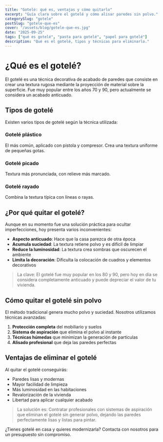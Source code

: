```yaml
---
title: "Gotelé: qué es, ventajas y cómo quitarlo"
excerpt: "Guía clara sobre el gotelé y cómo alisar paredes sin polvo."
categorySlug: "gotele"
postSlug: "gotele-que-es"
cover: "/assets/blog/gotele-que-es.jpg"
date: "2025-09-25"
tags: ["qué es gotelé", "pasta para gotelé", "papel para gotelé"]
description: "Qué es el gotelé, tipos y técnicas para eliminarlo."
---
```


# ¿Qué es el gotelé?

El gotelé es una técnica decorativa de acabado de paredes que consiste en crear una textura rugosa mediante la proyección de material sobre la superficie. Fue muy popular entre los años 70 y 90, pero actualmente se considera un acabado anticuado.

## Tipos de gotelé

Existen varios tipos de gotelé según la técnica utilizada:

### Gotelé plástico
El más común, aplicado con pistola y compresor. Crea una textura uniforme de pequeñas gotas.

### Gotelé picado
Textura más pronunciada, con relieve más marcado.

### Gotelé rayado
Combina la textura típica con líneas o rayas.

## ¿Por qué quitar el gotelé?

Aunque en su momento fue una solución práctica para ocultar imperfecciones, hoy presenta varios inconvenientes:

- **Aspecto anticuado**: Hace que la casa parezca de otra época
- **Acumula suciedad**: La textura retiene polvo y es difícil de limpiar
- **Reduce la luminosidad**: La textura crea sombras que oscurecen el ambiente
- **Limita la decoración**: Dificulta la colocación de cuadros y elementos decorativos

> La clave: El gotelé fue muy popular en los 80 y 90, pero hoy en día se considera completamente anticuado y puede depreciar el valor de tu vivienda.

## Cómo quitar el gotelé sin polvo

El método tradicional genera mucho polvo y suciedad. Nosotros utilizamos técnicas avanzadas:

1. **Protección completa** del mobiliario y suelos
2. **Sistema de aspiración** que elimina el polvo al instante
3. **Técnicas húmedas** que minimizan la generación de partículas
4. **Alisado profesional** que deja las paredes perfectas

## Ventajas de eliminar el gotelé

Al quitar el gotelé conseguirás:

- Paredes lisas y modernas
- Mayor facilidad de limpieza
- Más luminosidad en las habitaciones
- Revalorización de la vivienda
- Libertad para aplicar cualquier acabado

> La solución es: Contratar profesionales con sistemas de aspiración que eliminan el gotelé sin generar polvo, dejando las paredes perfectamente lisas y listas para pintar.

¿Tienes gotelé en casa y quieres modernizarla? Contacta con nosotros para un presupuesto sin compromiso.